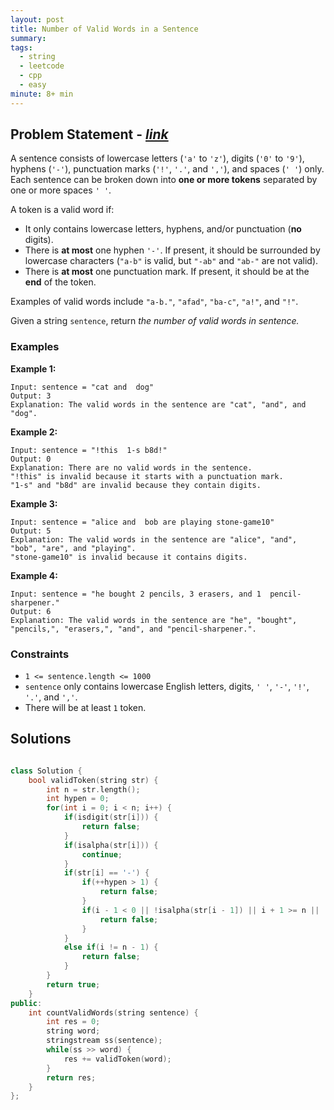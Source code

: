 ```yaml
---
layout: post
title: Number of Valid Words in a Sentence
summary:
tags:
  - string
  - leetcode
  - cpp
  - easy
minute: 8+ min
---
```


## Problem Statement - [_link_](https://leetcode.com/problems/number-of-valid-words-in-a-sentence/)

A sentence consists of lowercase letters (`'a'` to `'z'`), digits (`'0'` to `'9'`), hyphens (`'-'`), punctuation marks (`'!'`, `'.'`, and `','`), and spaces (`' '`) only. Each sentence can be broken down into **one or more tokens** separated by one or more spaces `' '`.

A token is a valid word if:

- It only contains lowercase letters, hyphens, and/or punctuation (**no** digits).
- There is **at most** one hyphen `'-'`. If present, it should be surrounded by lowercase characters (`"a-b"` is valid, but `"-ab"` and `"ab-"` are not valid).
- There is **at most** one punctuation mark. If present, it should be at the **end** of the token.

Examples of valid words include `"a-b."`, `"afad"`, `"ba-c"`, `"a!"`, and `"!"`.

Given a string `sentence`, return _the number of valid words in sentence._

### Examples

**Example 1:**

```
Input: sentence = "cat and  dog"
Output: 3
Explanation: The valid words in the sentence are "cat", "and", and "dog".
```

**Example 2:**

```
Input: sentence = "!this  1-s b8d!"
Output: 0
Explanation: There are no valid words in the sentence.
"!this" is invalid because it starts with a punctuation mark.
"1-s" and "b8d" are invalid because they contain digits.
```

**Example 3:**

```
Input: sentence = "alice and  bob are playing stone-game10"
Output: 5
Explanation: The valid words in the sentence are "alice", "and", "bob", "are", and "playing".
"stone-game10" is invalid because it contains digits.
```

**Example 4:**

```
Input: sentence = "he bought 2 pencils, 3 erasers, and 1  pencil-sharpener."
Output: 6
Explanation: The valid words in the sentence are "he", "bought", "pencils,", "erasers,", "and", and "pencil-sharpener.".
```

### Constraints

- `1 <= sentence.length <= 1000`
- `sentence` only contains lowercase English letters, digits, `' '`, `'-'`, `'!'`, `'.'`, and `','`.
- There will be at least `1` token.

## Solutions

```cpp

class Solution {
    bool validToken(string str) {
        int n = str.length();
        int hypen = 0;
        for(int i = 0; i < n; i++) {
            if(isdigit(str[i])) {
                return false;
            }
            if(isalpha(str[i])) {
                continue;
            }
            if(str[i] == '-') {
                if(++hypen > 1) {
                    return false;
                }
                if(i - 1 < 0 || !isalpha(str[i - 1]) || i + 1 >= n || !isalpha(str[i + 1]) ) {
                    return false;
                }
            }
            else if(i != n - 1) {
                return false;
            }
        }
        return true;
    }
public:
    int countValidWords(string sentence) {
        int res = 0;
        string word;
        stringstream ss(sentence);
        while(ss >> word) {
            res += validToken(word);
        }
        return res;
    }
};

```
